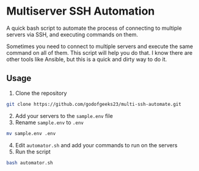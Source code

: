 # Multiserver SSH Automation

A quick bash script to automate the process of connecting to multiple servers via SSH, and executing commands on them.

Sometimes you need to connect to multiple servers and execute the same command on all of them. This script will help you do that.
I know there are other tools like Ansible, but this is a quick and dirty way to do it.

## Usage

1. Clone the repository

```bash
git clone https://github.com/godofgeeks23/multi-ssh-automate.git
```

2. Add your servers to the `sample.env` file
3. Rename `sample.env` to `.env`

```bash
mv sample.env .env
```

4. Edit `automator.sh` and add your commands to run on the servers
5. Run the script

```bash
bash automator.sh
```
